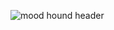 <span id="topo">

![mood hound header](https://drive.google.com/file/d/1OQ23TAbrXJqLRXriiyQXwRH8PySVOViC/view?usp=drive_link)
